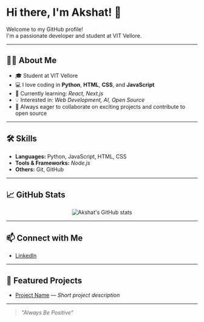 # Hi there, I'm Akshat! 👋

Welcome to my GitHub profile!  
I'm a passionate developer and student at VIT Vellore.

---

## 🙋‍♂️ About Me

- 🎓 Student at VIT Vellore
- 💻 I love coding in **Python**, **HTML**, **CSS**, and **JavaScript**
- 🌱 Currently learning: _React, Next.js_
- 💡 Interested in: _Web Development, AI, Open Source_
- 🚀 Always eager to collaborate on exciting projects and contribute to open source

---

## 🛠️ Skills

- **Languages:** Python, JavaScript, HTML, CSS
- **Tools & Frameworks:** _Node.js_  
- **Others:** Git, GitHub  

---

## 📈 GitHub Stats

<p align="center">
  <img src="https://github-readme-stats.vercel.app/api?username=imakshat27&show_icons=true&theme=radical" alt="Akshat's GitHub stats" />
</p>

---

## 📫 Connect with Me

- [LinkedIn](https://linkedin.com/in/imakshat27/)  

---

## 🌟 Featured Projects

- [Project Name](link) — _Short project description_

---

> *"Always Be Positive"*
